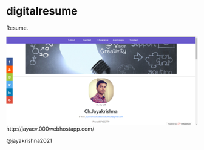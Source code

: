 # digitalresume

Resume.

<img src="web.png">


<br>
<a src="http://jayacv.000webhostapp.com/">http://jayacv.000webhostapp.com/</a>

@jayakrishna2021 

